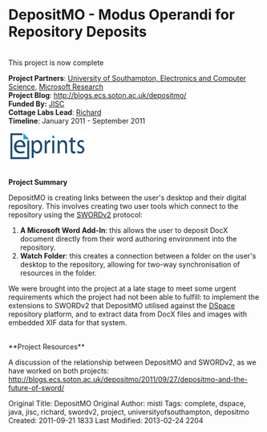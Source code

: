# DepositMO - Modus Operandi for Repository Deposits
<br>

<div class="row-fluid">
<div class="span8">
<div class="alert">This project is now complete</div>

<strong>Project Partners</strong>: <a href="http://ecs.soton.ac.uk/">University of Southampton, Electronics and Computer Science</a>, <a href="http://research.microsoft.com/">Microsoft Research</a><br/>
<strong>Project Blog</strong>: <a href="http://blogs.ecs.soton.ac.uk/depositmo/">http://blogs.ecs.soton.ac.uk/depositmo/</a><br/>
<strong>Funded By:</strong> <a href="http://www.jisc.ac.uk/">JISC</a><br/>
<strong>Cottage Labs Lead</strong>: <a href="/author/richard">Richard</a><br/>
<strong>Timeline</strong>: January 2011 - September 2011<br/>

</div>

<div class="span4">
<img src="/media/eprintslogo.gif" title="eprints" class="img thumbnail span6">
</div>

</div>
<br>

**Project Summary**

DepositMO is creating links between the user's desktop and their digital repository.  This involves creating two user tools which connect to the repository using the <a href="http://cottagelabs.com/projects/sword2/" title="SWORD 2.0">SWORDv2</a> protocol:

<ol>
<li><strong>A Microsoft Word Add-In</strong>: this allows the user to deposit DocX document directly from their word authoring environment into the repository.</li>
<li><strong>Watch Folder</strong>: this creates a connection between a folder on the user's desktop to the repository, allowing for two-way synchronisation of resources in the folder.</li>
</ol>

We were brought into the project at a late stage to meet some urgent requirements which the project had not been able to fulfill: to implement the extensions to SWORDv2 that DepositMO utilised against the <a href="http://www.dspace.org">DSpace</a> repository platform, and to extract data from DocX files and images with embedded XIF data for that system.

<br>
**Project Resources**

A discussion of the relationship between DepositMO and SWORDv2, as we have worked on both projects:
<a href="http://blogs.ecs.soton.ac.uk/depositmo/2011/09/27/depositmo-and-the-future-of-sword/">http://blogs.ecs.soton.ac.uk/depositmo/2011/09/27/depositmo-and-the-future-of-sword/</a>



Original Title: DepositMO
Original Author: misti
Tags: complete, dspace, java, jisc, richard, swordv2, project, universityofsouthampton, depositmo
Created: 2011-09-21 1833
Last Modified: 2013-02-24 2204
